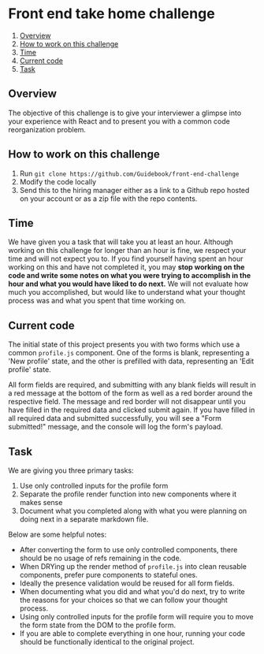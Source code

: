 # Front end take home challenge

1. [Overview](#overview)
2. [How to work on this challenge](#how-to-work-on-this-challenge)
2. [Time](#time)
3. [Current code](#current-code)
4. [Task](#task)

## Overview

The objective of this challenge is to give your interviewer a glimpse into your experience with React and to present you with a common code reorganization problem.

## How to work on this challenge

1. Run `git clone https://github.com/Guidebook/front-end-challenge`
2. Modify the code locally
3. Send this to the hiring manager either as a link to a Github repo hosted on your account or as a zip file with the repo contents.

## Time

We have given you a task that will take you at least an hour. Although working on this challenge for longer than an hour is fine, we respect your time and will not expect you to. If you find yourself having spent an hour working on this and have not completed it, you may **stop working on the code and write some notes on what you were trying to accomplish in the hour and what you would have liked to do next.** We will not evaluate how much you accomplished, but would like to understand what your thought process was and what you spent that time working on.

## Current code

The initial state of this project presents you with two forms which use a common `profile.js` component. One of the forms is blank, representing a 'New profile' state, and the other is prefilled with data, representing an 'Edit profile' state.

All form fields are required, and submitting with any blank fields will result in a red message at the bottom of the form as well as a red border around the respective field. The message and red border will not disappear until you have filled in the required data and clicked submit again. If you have filled in all required data and submitted successfully, you will see a "Form submitted!" message, and the console will log the form's payload.

## Task

We are giving you three primary tasks:
1. Use only controlled inputs for the profile form
2. Separate the profile render function into new components where it makes sense
3. Document what you completed along with what you were planning on doing next in a separate markdown file.

Below are some helpful notes:

* After converting the form to use only controlled components, there should be no usage of refs remaining in the code.
* When DRYing up the render method of `profile.js` into clean reusable components, prefer pure components to stateful ones.
* Ideally the presence validation would be reused for all form fields.
* When documenting what you did and what you'd do next, try to write the reasons for your choices so that we can follow your thought process.
* Using only controlled inputs for the profile form will require you to move the form state from the DOM to the profile form.
* If you are able to complete everything in one hour, running your code should be functionally identical to the original project.
